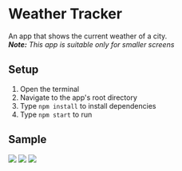# Weather Tracker
An app that shows the current weather of a city.  
***Note:*** *This app is suitable only for smaller screens*

## Setup
1. Open the terminal
1. Navigate to the app's root directory
1. Type `npm install` to install dependencies
1. Type `npm start` to run

## Sample
![](https://i.postimg.cc/QMTpfBpw/weather-tracker-sample1.png)
![](https://i.postimg.cc/0jLWBgz0/weather-tracker-sample.png)
![](https://i.postimg.cc/prTr17wr/weather-tracker-sample3.png)
